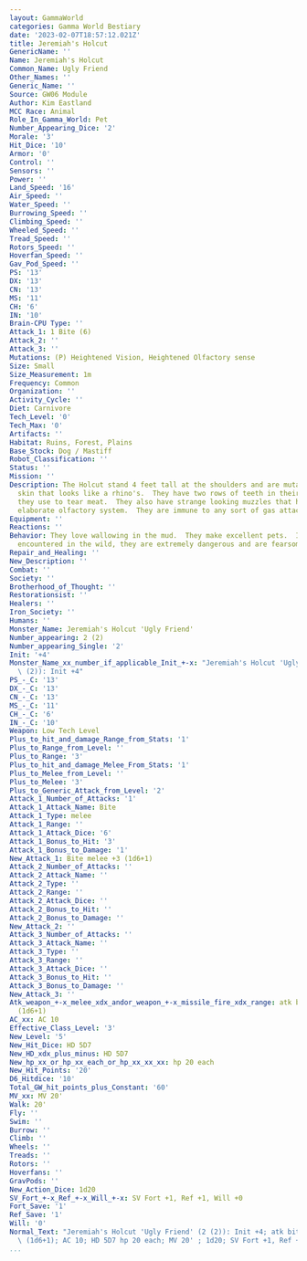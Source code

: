 ```yaml
---
layout: GammaWorld
categories: Gamma World Bestiary
date: '2023-02-07T18:57:12.021Z'
title: Jeremiah's Holcut
GenericName: ''
Name: Jeremiah's Holcut
Common_Name: Ugly Friend
Other_Names: ''
Generic_Name: ''
Source: GW06 Module
Author: Kim Eastland
MCC Race: Animal
Role_In_Gamma_World: Pet
Number_Appearing_Dice: '2'
Morale: '3'
Hit_Dice: '10'
Armor: '0'
Control: ''
Sensors: ''
Power: ''
Land_Speed: '16'
Air_Speed: ''
Water_Speed: ''
Burrowing_Speed: ''
Climbing_Speed: ''
Wheeled_Speed: ''
Tread_Speed: ''
Rotors_Speed: ''
Hoverfan_Speed: ''
Gav_Pod_Speed: ''
PS: '13'
DX: '13'
CN: '13'
MS: '11'
CH: '6'
IN: '10'
Brain-CPU Type: ''
Attack_1: 1 Bite (6)
Attack_2: ''
Attack_3: ''
Mutations: (P) Heightened Vision, Heightened Olfactory sense
Size: Small
Size_Measurement: 1m
Frequency: Common
Organization: ''
Activity_Cycle: ''
Diet: Carnivore
Tech_Level: '0'
Tech_Max: '0'
Artifacts: ''
Habitat: Ruins, Forest, Plains
Base_Stock: Dog / Mastiff
Robot_Classification: ''
Status: ''
Mission: ''
Description: The Holcut stand 4 feet tall at the shoulders and are mutant dogs with
  skin that looks like a rhino's.  They have two rows of teeth in their mouths that
  they use to tear meat.  They also have strange looking muzzles that house their
  elaborate olfactory system.  They are immune to any sort of gas attack.
Equipment: ''
Reactions: ''
Behavior: They love wallowing in the mud.  They make excellent pets.  If they are
  encountered in the wild, they are extremely dangerous and are fearsome predators.
Repair_and_Healing: ''
New_Description: ''
Combat: ''
Society: ''
Brotherhood_of_Thought: ''
Restorationsist: ''
Healers: ''
Iron_Society: ''
Humans: ''
Monster_Name: Jeremiah's Holcut 'Ugly Friend'
Number_appearing: 2 (2)
Number_appearing_Single: '2'
Init: '+4'
Monster_Name_xx_number_if_applicable_Init_+-x: "Jeremiah's Holcut 'Ugly Friend' (2\
  \ (2)): Init +4"
PS_-_C: '13'
DX_-_C: '13'
CN_-_C: '13'
MS_-_C: '11'
CH_-_C: '6'
IN_-_C: '10'
Weapon: Low Tech Level
Plus_to_hit_and_damage_Range_from_Stats: '1'
Plus_to_Range_from_Level: ''
Plus_to_Range: '3'
Plus_to_hit_and_damage_Melee_From_Stats: '1'
Plus_to_Melee_from_Level: ''
Plus_to_Melee: '3'
Plus_to_Generic_Attack_from_Level: '2'
Attack_1_Number_of_Attacks: '1'
Attack_1_Attack_Name: Bite
Attack_1_Type: melee
Attack_1_Range: ''
Attack_1_Attack_Dice: '6'
Attack_1_Bonus_to_Hit: '3'
Attack_1_Bonus_to_Damage: '1'
New_Attack_1: Bite melee +3 (1d6+1)
Attack_2_Number_of_Attacks: ''
Attack_2_Attack_Name: ''
Attack_2_Type: ''
Attack_2_Range: ''
Attack_2_Attack_Dice: ''
Attack_2_Bonus_to_Hit: ''
Attack_2_Bonus_to_Damage: ''
New_Attack_2: ''
Attack_3_Number_of_Attacks: ''
Attack_3_Attack_Name: ''
Attack_3_Type: ''
Attack_3_Range: ''
Attack_3_Attack_Dice: ''
Attack_3_Bonus_to_Hit: ''
Attack_3_Bonus_to_Damage: ''
New_Attack_3: ''
Atk_weapon_+-x_melee_xdx_andor_weapon_+-x_missile_fire_xdx_range: atk bite melee +3
  (1d6+1)
AC_xx: AC 10
Effective_Class_Level: '3'
New_Level: '5'
New_Hit_Dice: HD 5D7
New_HD_xdx_plus_minus: HD 5D7
New_hp_xx_or_hp_xx_each_or_hp_xx_xx_xx: hp 20 each
New_Hit_Points: '20'
D6_Hitdice: '10'
Total_GW_hit_points_plus_Constant: '60'
MV_xx: MV 20'
Walk: 20'
Fly: ''
Swim: ''
Burrow: ''
Climb: ''
Wheels: ''
Treads: ''
Rotors: ''
Hoverfans: ''
GravPods: ''
New_Action_Dice: 1d20
SV_Fort_+-x_Ref_+-x_Will_+-x: SV Fort +1, Ref +1, Will +0
Fort_Save: '1'
Ref_Save: '1'
Will: '0'
Normal_Text: "Jeremiah's Holcut 'Ugly Friend' (2 (2)): Init +4; atk bite melee +3\
  \ (1d6+1); AC 10; HD 5D7 hp 20 each; MV 20' ; 1d20; SV Fort +1, Ref +1, Will +0"
...
```

